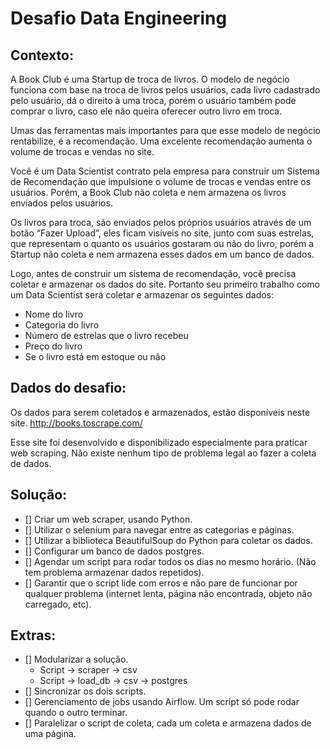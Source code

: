 # Desafio Data Engineering

## Contexto:

A Book Club é uma Startup de troca de livros. O modelo de negócio funciona com base na troca de livros pelos usuários, cada livro cadastrado pelo usuário, dá o direito à uma troca, porém o usuário também pode comprar o livro, caso ele não queira oferecer outro livro em troca.

Umas das ferramentas mais importantes para que esse modelo de negócio rentabilize, é a recomendação. Uma excelente recomendação aumenta o volume de trocas e vendas no site.

Você é um Data Scientist contrato pela empresa para construir um Sistema de Recomendação que impulsione o volume de trocas e vendas entre os usuários. Porém, a Book Club não coleta e nem armazena os livros enviados pelos usuários.

Os livros para troca, são enviados pelos próprios usuários através de um botão “Fazer Upload”, eles ficam visíveis no site, junto com suas estrelas, que representam o quanto os usuários gostaram ou não do livro, porém a Startup não coleta e nem armazena esses dados em um banco de dados.

Logo, antes de construir um sistema de recomendação, você precisa coletar e armazenar os dados do site. Portanto seu primeiro trabalho como um Data Scientist será coletar e armazenar os seguintes dados:

- Nome do livro
- Categoria do livro
- Número de estrelas que o livro recebeu
- Preço do livro
- Se o livro está em estoque ou não

## Dados do desafio:

Os dados para serem coletados e armazenados, estão disponíveis neste site. http://books.toscrape.com/

Esse site foi desenvolvido e disponibilizado especialmente para praticar web scraping. Não existe nenhum tipo de problema legal ao fazer a coleta de dados.

## Solução:

- [] Criar um web scraper, usando Python.
- [] Utilizar o selenium para navegar entre as categorias e páginas.
- [] Utilizar a biblioteca BeautifulSoup do Python para coletar os dados.
- [] Configurar um banco de dados postgres.
- [] Agendar um script para rodar todos os dias no mesmo horário. (Não tem problema armazenar dados repetidos).
- [] Garantir que o script lide com erros e não pare de funcionar por qualquer problema (internet lenta, página não encontrada, objeto não carregado, etc).

## Extras:
- [] Modularizar a solução.
  - Script -> scraper -> csv
  - Script -> load_db -> csv -> postgres
- [] Sincronizar os dois scripts.
- [] Gerenciamento de jobs usando Airflow. Um script só pode rodar quando o outro terminar.
- [] Paralelizar o script de coleta, cada um coleta e armazena dados de uma página.
